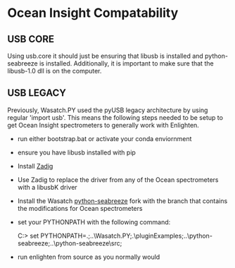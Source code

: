 # Ocean Insight Compatability 

## USB CORE

Using usb.core it should just be ensuring that libusb is installed and python-seabreeze is installed. 
Additionally, it is important to make sure that the libusb-1.0 dll is on the computer.

## USB LEGACY

Previously, Wasatch.PY used the pyUSB legacy architecture by using regular 
'import usb'. This means the following steps needed to be setup to get Ocean 
Insight spectrometers to generally work with Enlighten.

- run either bootstrap.bat or activate your conda enviornment
- ensure you have libusb installed with pip
- Install [Zadig](https://zadig.akeo.ie/)
- Use Zadig to replace the driver from any of the Ocean spectrometers with a libusbK driver
- Install the Wasatch [python-seabreeze](https://github.com/WasatchPhotonics/python-seabreeze/tree/master) fork with the branch that contains the modifications for Ocean spectrometers
- set your PYTHONPATH with the following command:

    C:> set PYTHONPATH=.;..\Wasatch.PY;.\pluginExamples;..\python-seabreeze\;..\python-seabreeze\src;

- run enlighten from source as you normally would
